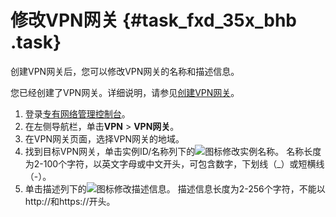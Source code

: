# 修改VPN网关 {#task_fxd_35x_bhb .task}

创建VPN网关后，您可以修改VPN网关的名称和描述信息。

您已经创建了VPN网关。详细说明，请参见[创建VPN网关](intl.zh-CN/用户指南/管理VPN网关/创建VPN网关.md#)。

1.  登录[专有网络管理控制台](https://vpcnext.console.aliyun.com/nat/)。 
2.  在左侧导航栏，单击**VPN** \> **VPN网关**。 
3.  在VPN网关页面，选择VPN网关的地域。 
4.  找到目标VPN网关，单击实例ID/名称列下的![](http://static-aliyun-doc.oss-cn-hangzhou.aliyuncs.com/assets/img/136901/155468917440843_zh-CN.png)图标修改实例名称。 名称长度为2-100个字符，以英文字母或中文开头，可包含数字，下划线（\_）或短横线（-）。
5.  单击描述列下的![](http://static-aliyun-doc.oss-cn-hangzhou.aliyuncs.com/assets/img/136867/155468917440834_zh-CN.png)图标修改描述信息。 描述信息长度为2-256个字符，不能以http://和https://开头。


